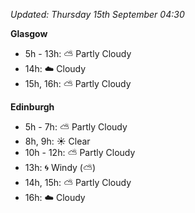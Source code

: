 *Updated: Thursday 15th September 04:30*

**Glasgow**

* 5h - 13h: :partly_sunny: Partly Cloudy
* 14h: :cloud: Cloudy
* 15h, 16h: :partly_sunny: Partly Cloudy

**Edinburgh**

* 5h - 7h: :partly_sunny: Partly Cloudy
* 8h, 9h: :sunny: Clear
* 10h - 12h: :partly_sunny: Partly Cloudy
* 13h: :cyclone: Windy (:partly_sunny:)
* 14h, 15h: :partly_sunny: Partly Cloudy
* 16h: :cloud: Cloudy
